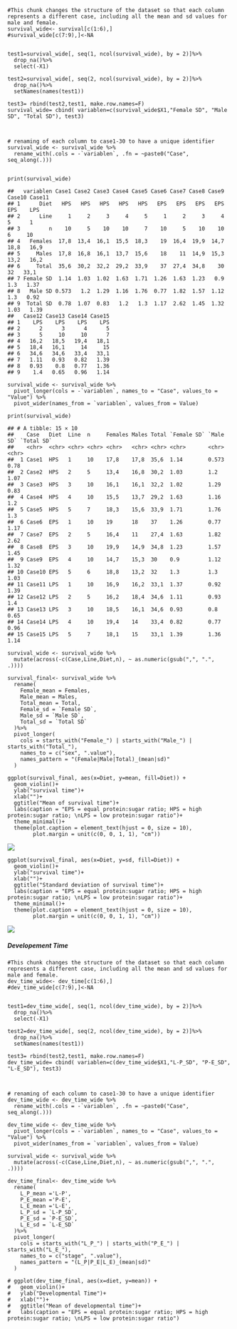     #This chunk changes the structure of the dataset so that each column represents a different case, including all the mean and sd values for male and female.
    survival_wide<- survival[c(1:6),]
    #survival_wide[c(7:9),]<-NA


    test1=survival_wide[, seq(1, ncol(survival_wide), by = 2)]%>%
      drop_na()%>%
      select(-X1)

    test2=survival_wide[, seq(2, ncol(survival_wide), by = 2)]%>%
      drop_na()%>%
      setNames(names(test1))

    test3= rbind(test2,test1, make.row.names=F)
    survival_wide= cbind( variablen=c(survival_wide$X1,"Female SD", "Male SD", "Total SD"), test3)



    # renaming of each column to case1-30 to have a unique identifier
    survival_wide <- survival_wide %>%
      rename_with(.cols = -`variablen`, .fn = ~paste0("Case", seq_along(.)))


    print(survival_wide)

    ##   variablen Case1 Case2 Case3 Case4 Case5 Case6 Case7 Case8 Case9 Case10 Case11
    ## 1      Diet   HPS   HPS   HPS   HPS   HPS   EPS   EPS   EPS   EPS    EPS    LPS
    ## 2      Line     1     2     3     4     5     1     2     3     4      5      1
    ## 3         n    10     5    10    10     7    10     5    10    10      6     10
    ## 4   Females  17,8  13,4  16,1  15,5  18,3    19  16,4  19,9  14,7   18,8   16,9
    ## 5     Males  17,8  16,8  16,1  13,7  15,6    18    11  14,9  15,3   13,2   16,2
    ## 6     Total  35,6  30,2  32,2  29,2  33,9    37  27,4  34,8    30     32   33,1
    ## 7 Female SD  1.14  1.03  1.02  1.63  1.71  1.26  1.63  1.23   0.9    1.3   1.37
    ## 8   Male SD 0.573   1.2  1.29  1.16  1.76  0.77  1.82  1.57  1.12    1.3   0.92
    ## 9  Total SD  0.78  1.07  0.83   1.2   1.3  1.17  2.62  1.45  1.32   1.03   1.39
    ##   Case12 Case13 Case14 Case15
    ## 1    LPS    LPS    LPS    LPS
    ## 2      2      3      4      5
    ## 3      5     10     10      7
    ## 4   16,2   18,5   19,4   18,1
    ## 5   18,4   16,1     14     15
    ## 6   34,6   34,6   33,4   33,1
    ## 7   1.11   0.93   0.82   1.39
    ## 8   0.93    0.8   0.77   1.36
    ## 9    1.4   0.65   0.96   1.14

    survival_wide <- survival_wide %>%
      pivot_longer(cols = -`variablen`, names_to = "Case", values_to = "Value") %>%
      pivot_wider(names_from = `variablen`, values_from = Value)

    print(survival_wide)

    ## # A tibble: 15 × 10
    ##    Case   Diet  Line  n     Females Males Total `Female SD` `Male SD` `Total SD`
    ##    <chr>  <chr> <chr> <chr> <chr>   <chr> <chr> <chr>       <chr>     <chr>     
    ##  1 Case1  HPS   1     10    17,8    17,8  35,6  1.14        0.573     0.78      
    ##  2 Case2  HPS   2     5     13,4    16,8  30,2  1.03        1.2       1.07      
    ##  3 Case3  HPS   3     10    16,1    16,1  32,2  1.02        1.29      0.83      
    ##  4 Case4  HPS   4     10    15,5    13,7  29,2  1.63        1.16      1.2       
    ##  5 Case5  HPS   5     7     18,3    15,6  33,9  1.71        1.76      1.3       
    ##  6 Case6  EPS   1     10    19      18    37    1.26        0.77      1.17      
    ##  7 Case7  EPS   2     5     16,4    11    27,4  1.63        1.82      2.62      
    ##  8 Case8  EPS   3     10    19,9    14,9  34,8  1.23        1.57      1.45      
    ##  9 Case9  EPS   4     10    14,7    15,3  30    0.9         1.12      1.32      
    ## 10 Case10 EPS   5     6     18,8    13,2  32    1.3         1.3       1.03      
    ## 11 Case11 LPS   1     10    16,9    16,2  33,1  1.37        0.92      1.39      
    ## 12 Case12 LPS   2     5     16,2    18,4  34,6  1.11        0.93      1.4       
    ## 13 Case13 LPS   3     10    18,5    16,1  34,6  0.93        0.8       0.65      
    ## 14 Case14 LPS   4     10    19,4    14    33,4  0.82        0.77      0.96      
    ## 15 Case15 LPS   5     7     18,1    15    33,1  1.39        1.36      1.14

    survival_wide <- survival_wide %>%
      mutate(across(-c(Case,Line,Diet,n), ~ as.numeric(gsub(",", ".", .))))

    survival_final<- survival_wide %>%
      rename(
        Female_mean = Females,
        Male_mean = Males,
        Total_mean = Total,
        Female_sd = `Female SD`,
        Male_sd = `Male SD`,
        Total_sd = `Total SD`
      )%>%
      pivot_longer(
        cols = starts_with("Female_") | starts_with("Male_") | starts_with("Total_"),
        names_to = c("sex", ".value"),
        names_pattern = "(Female|Male|Total)_(mean|sd)"
      )

    ggplot(survival_final, aes(x=Diet, y=mean, fill=Diet)) + 
      geom_violin()+
      ylab("survival time")+
      xlab("")+
      ggtitle("Mean of survival time")+
      labs(caption = "EPS = equal protein:sugar ratio; HPS = high protein:sugar ratio; \nLPS = low protein:sugar ratio")+
      theme_minimal()+
      theme(plot.caption = element_text(hjust = 0, size = 10),
            plot.margin = unit(c(0, 0, 1, 1), "cm")) 

![](jan-thiele7_files/figure-markdown_strict/unnamed-chunk-5-1.png)

    ggplot(survival_final, aes(x=Diet, y=sd, fill=Diet)) + 
      geom_violin()+
      ylab("survival time")+
      xlab("")+
      ggtitle("Standard deviation of survival time")+
      labs(caption = "EPS = equal protein:sugar ratio; HPS = high protein:sugar ratio; \nLPS = low protein:sugar ratio")+
      theme_minimal()+
      theme(plot.caption = element_text(hjust = 0, size = 10),
            plot.margin = unit(c(0, 0, 1, 1), "cm")) 

![](jan-thiele7_files/figure-markdown_strict/unnamed-chunk-6-1.png)

##### Developement Time

    #This chunk changes the structure of the dataset so that each column represents a different case, including all the mean and sd values for male and female.
    dev_time_wide<- dev_time[c(1:6),]
    #dev_time_wide[c(7:9),]<-NA


    test1=dev_time_wide[, seq(1, ncol(dev_time_wide), by = 2)]%>%
      drop_na()%>%
      select(-X1)

    test2=dev_time_wide[, seq(2, ncol(dev_time_wide), by = 2)]%>%
      drop_na()%>%
      setNames(names(test1))

    test3= rbind(test2,test1, make.row.names=F)
    dev_time_wide= cbind( variablen=c(dev_time_wide$X1,"L-P_SD", "P-E_SD", "L-E_SD"), test3)



    # renaming of each column to case1-30 to have a unique identifier
    dev_time_wide <- dev_time_wide %>%
      rename_with(.cols = -`variablen`, .fn = ~paste0("Case", seq_along(.)))

    dev_time_wide <- dev_time_wide %>%
      pivot_longer(cols = -`variablen`, names_to = "Case", values_to = "Value") %>%
      pivot_wider(names_from = `variablen`, values_from = Value)

    survival_wide <- survival_wide %>%
      mutate(across(-c(Case,Line,Diet,n), ~ as.numeric(gsub(",", ".", .))))

    dev_time_final<- dev_time_wide %>%
      rename(
        L_P_mean ='L-P',
        P_E_mean ='P-E',
        L_E_mean ='L-E',
        L_P_sd = `L-P_SD`,
        P_E_sd = `P-E_SD`,
        L_E_sd = `L-E_SD`
      )%>%
      pivot_longer(
        cols = starts_with("L_P_") | starts_with("P_E_") | starts_with("L_E_"),
        names_to = c("stage", ".value"),
        names_pattern = "(L_P|P_E|L_E)_(mean|sd)"
      )

    # ggplot(dev_time_final, aes(x=diet, y=mean)) + 
    #   geom_violin()+
    #   ylab("Developmental Time")+
    #   xlab("")+
    #   ggtitle("Mean of developmental time")+
    #   labs(caption = "EPS = equal protein:sugar ratio; HPS = high protein:sugar ratio; \nLPS = low protein:sugar ratio")

